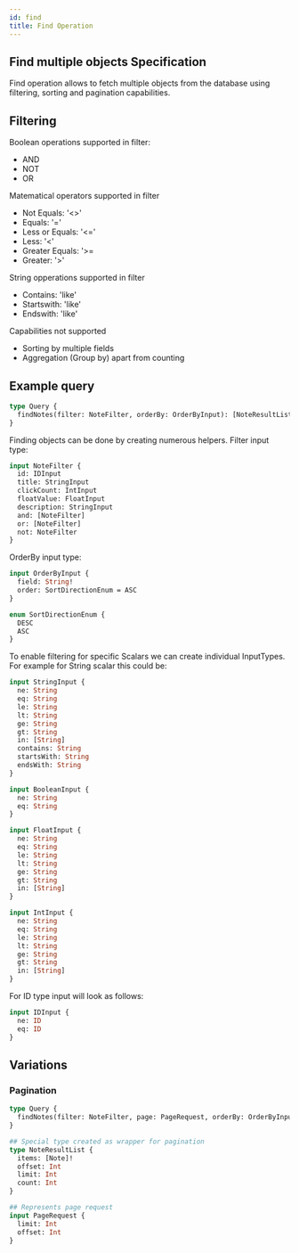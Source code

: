 ```yaml
---
id: find
title: Find Operation
---
```


## Find multiple objects Specification

Find operation allows to fetch multiple objects from the database using filtering, sorting and pagination capabilities.

## Filtering

Boolean operations supported in filter:
- AND
- NOT
- OR

Matematical operators supported in filter
- Not Equals: '&#60;&#62;'
- Equals: '='
- Less or Equals: '<='
- Less: '<'
- Greater Equals: '>=
- Greater: '>'


String opperations supported in filter

- Contains: 'like'
- Startswith: 'like'
- Endswith: 'like'


Capabilities not supported

- Sorting by multiple fields
- Aggregation (Group by) apart from counting 

## Example query

```graphql
type Query {
  findNotes(filter: NoteFilter, orderBy: OrderByInput): [NoteResultList]!
}
```

Finding objects can be done by creating numerous helpers.
Filter input type:

```graphql
input NoteFilter {
  id: IDInput
  title: StringInput
  clickCount: IntInput
  floatValue: FloatInput
  description: StringInput
  and: [NoteFilter]
  or: [NoteFilter]
  not: NoteFilter
}
```

OrderBy input type:
```graphql
input OrderByInput {
  field: String!
  order: SortDirectionEnum = ASC
}

enum SortDirectionEnum {
  DESC
  ASC
}
```

To enable filtering for specific Scalars we can create individual InputTypes.
For example for String scalar this could be:

```graphql
input StringInput {
  ne: String
  eq: String
  le: String
  lt: String
  ge: String
  gt: String
  in: [String]
  contains: String
  startsWith: String
  endsWith: String
}

input BooleanInput {
  ne: String
  eq: String
}

input FloatInput {
  ne: String
  eq: String
  le: String
  lt: String
  ge: String
  gt: String
  in: [String]
}

input IntInput {
  ne: String
  eq: String
  le: String
  lt: String
  ge: String
  gt: String
  in: [String]
}
```

For ID type input will look as follows:

```graphql
input IDInput {
  ne: ID
  eq: ID
}
```

## Variations

### Pagination

```graphql
type Query {
  findNotes(filter: NoteFilter, page: PageRequest, orderBy: OrderByInput): NoteResultList!
}

## Special type created as wrapper for pagination
type NoteResultList {
  items: [Note]!
  offset: Int
  limit: Int
  count: Int
}

## Represents page request
input PageRequest {
  limit: Int
  offset: Int
}
```
